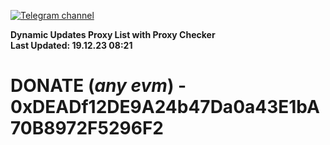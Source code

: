 [![Telegram channel](https://img.shields.io/endpoint?url=https://runkit.io/damiankrawczyk/telegram-badge/branches/master?url=https://t.me/n4z4v0d)](https://t.me/n4z4v0d) 

**Dynamic Updates Proxy List with Proxy Checker**  
**Last Updated: 19.12.23 08:21**

# DONATE (_any evm_) - 0xDEADf12DE9A24b47Da0a43E1bA70B8972F5296F2
